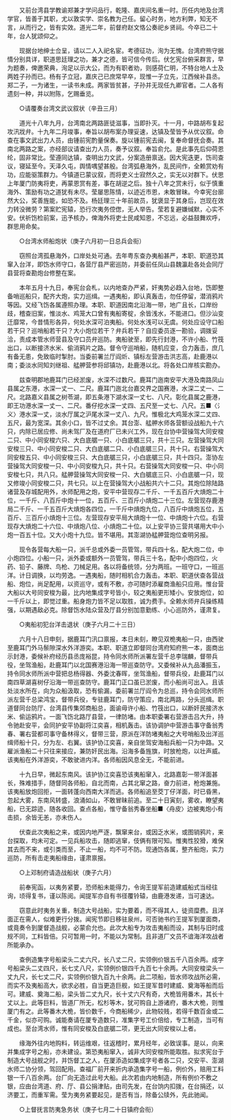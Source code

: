 <!-- { "loadSidebar": true } -->
　　又前台湾县学教谕郑兼才学问品行，乾隆、嘉庆间名重一时。历任内地及台湾学官，皆善于其职，尤以敦实学、崇名教为己任。留心时务，地方利弊，知无不言，从而行之，皆有实效。道光二年，前督府赵文恪公奏祀乡贤祠。今卒已二十年，台人犹颂仰之。

　　现据台地绅士佥呈，请以二人入祀名宦。考德征功，洵为无愧。台湾府熊守据情分别具详，职道思廷理之功，兼才之德，皆可信今传后。伏乞宪台俯采群言，早为题奏，俾邀荣典，洵足以示大公，而为有职者劝，则感荷仁明，不特台地人士及两姓子孙而已。杨有子立冠，嘉庆己已庶常早卒，现惟一子立先，江西候补县丞。郑二子，一为诸生，一读书未成。两家皆贫甚，子孙并无现任九卿官者。二人各有遗刻一种，并以附陈，乞赐垂览。

　　○请覆奏台湾文武议叙状（辛丑三月）

　　道光十八年九月，台湾南北两路匪徒滋事，当即扑灭。十一月，中路胡布复起攻汛戕弁。十九年二月竣事，奉旨以胡布案办理妥速，达镇及莹皆予从优议叙。命查在事文武出力人员，由锺前宪酌量保奏。旋以锺前宪去闽，复奉命督抚会奏。其南北两路之案，亦经部议请查出力人员，奏予议叙。奉旨俞允。是此事先后仰荷恩纶，固非常比。莹遵同达镇，查明出力文武，分案造册禀送。因大宪迭更，饬司查议，寝延至今。天泽久屯，舆情喁望甚殷。台湾弧悬海外，乱民间作，全赖赏劝有功，应能驱策群力。今镇道已蒙议叙，而将吏义士寂然久之，实无以对群下。伏思上年厦门防夷将吏，再蒙恩赏有差，事在胡逆之后。独十八年之赏未行，似于慎重海外、策励有功之道犹有未尽。莹屡思陈情，以迹近市恩，未敢冒昧。今幸宪台廓然大公，奖善旌能，如恐不及。杨廷理三十年前故员，犹褒显于其身后，岂现在效力转没微劳？第案贮宪辕，恐行次夷务倥偬，无人举告。莹若复避嫌缄默，心实不安。伏祈饬检前案，迅予核办，俾海外将吏士民咸知恩，不忘远，必益鼓舞欢呼，群思用命矣。

　　○台湾水师船炮状（庚子六月初一日总兵会衔）

　　窃照台湾孤悬海外，口岸处处可通。去年粤东查办夷船甚严，本职、职道恐其窜入台洋，即饬水师守口，各营厅县严密巡防，并委前任凤山县魏瀛赴各处会同厅县营将查勘炮台修整在案。

　　本年五月十九日，奉宪台会札，以内地查办严紧，奸夷势必趋入台地，饬即整备哨巡船只，配齐大炮，实力巡缉。一遇夷船，即认真轰击，勿任停留，潜消鸦片等因。又经飞饬各属遵照办理。本职、职道因南北沿海一带，地广且长，口岸纷歧，稽查旧案，惟淡水、鸡笼大口曾有夷船寄椗，余皆浅水，不能进口。但沙汕变迁靡常，今昔情形各异，何处水深可泊夷船。何处水浅可以无虞。何处应设守口船若干只？巡哨船若干只？大小炮位若干？弁兵若干？自应委员逐一勘验，调拨妥洽，责成本管水师营县及守口员弁巡防。夷船驶至，即先行封港，不许小船、竹筏出口，以断接济水米、偷消鸦片之路。督令守巡哨船，随机应变，合力轰击，庶几有备无患，免致临时掣肘。当委前署兰厅阎炘、镇标左营游击洪志高，赴鹿港以南；委淡水同知刘继祖、艋舺营参将邱镇功，赴鹿港以北。将各处口岸核实勘办。

　　兹查明郡地鹿耳门已经淤废，水深不过数尺。鹿耳门迤南安平大港及南路凤山县属之东港，水深一丈一、二尺。鹿耳门迤北台嘉交界之国赛港，水深二丈一、二尺。北路嘉义县属之树苓湖，即五条港下湖水深一丈七、八尺。彰化县属之鹿港，即王功港水深一丈一、二尺。番仔挖水深一丈四、五尺至一丈七、八尺。五■〈氵义〉港水深一丈，淡水厅属之沪尾水深一丈八、九尺。惟极北大鸡笼水深二丈四、五尺，最为宽深。其余小口，皆不过丈余。其台澎、艋舺水师各营额设战船九十六只，内除已居应修、尚未驾厂及在道府厂已未兴工外，现在台协中营操驾大同安梭二只、中小同安梭六只、大白底艍一只、小白底艍三只，共十三只。左营操驾大同安梭三只、中小同安梭二只、大白底艍二只、小白底艍三只，共十只。右营操驾大同安梭五只、中小同安梭三只、大白底艍三只，小白底艍三只，共十四只。澎协左营操驾大同安梭一只、中小同安梭九只，共十只。右营操驾大同安梭一只、中小同安梭七只，共八只。艋舺营操驾大同安梭一只、大白艍底三只、小白底艍一只，现又修竣小同安梭二只，共七只。以上在营操驾大小战船共六十二只。其炮位除陆路诸营及存城配用外，水师配用之炮，安平中营现存二千斤、一千五百斤大熕炮二十位，一千斤、八百斤中炮十一位，五百斤、三百斤小熕炮二十三位。左营现存鹿港局二千斤、一千五百斤大熕炮各四位，一千斤中熕炮九位，八百斤中熕炮五位，五百斤、三百斤小熕炮十三位。左营现存安平局大熕炮十一位、中熕炮十六位。右营现存大熕炮二十六位、中熕炮八位、小熕炮二十位。以上安平协三营共堪用大中小炮一百五十位。又大小炮十九位。皆不堪用。其澎湖协艋舺营炮位查明另报。

　　现令各营每大船一只，派千总或外委一员管驾，带兵四十名，配大炮二位，中小炮四位。小船一只，派外委或额外一员管驾，带兵三十名，配中小炮四位，火药、铅子、藤牌、鸟枪、刀械足用。各以将备统领，分为两班。一班守口，一班巡洋。计日调换，以均劳逸。一遇夷船，随时相机合力轰击。本职、职道伏查各营战船、炮位，尚足配用，以资巡守，或有不敷，亦可随时添雇商渔船只应用。惟台营大船以大号同安梭为最，比内地集成字号皆小，较之夷船更形矮小。安放炮位，如一千斤以上，即觉过重。船身炮力皆不足以取胜，诚为费手。全赖水师弁兵操练精强，以期遇敌必克。除督饬水陆众营及厅县分别加意勤练、小心巡防外，谨肃复。

　　○夷船初犯台洋击退状（庚子六月二十三日）

　　六月十八日申刻，据鹿耳门汛口禀报，本日未刻，瞭见双桅夷船一只，由西驶至鹿耳门外马鬃隙深水外洋游奕。本职、职道立即督同台湾府知府熊一本，面商出示封港，委候补府经历县丞庞裕昆，持令同水师所派署左营千总李瑞麟，督带兵役，坐驾渔船，赴鹿耳门以北国赛港沿海一带巡查防守。又委候补从九品潘振玉，持令同水师所派中营把总杨得器、外委沈春晖，坐驾渔船，督带兵役，赴鹿耳门以南四草湖喜树仔沿海一带巡查防守。鹿耳门正口虽已淤废，而小船尚可出入。且该处淡水所在，向为众船汲取，恐有偷漏，委前署兰厅阎令为总巡，持令会同水师所派左营千总梁鸿宝，督带兵役，专驻鹿耳门，防守策应，南北两路，分头巡缉。职道督同台防厅、台湾县传集郊商船总，面谕毋许小船、竹筏出口，以断奸民接济水米、偷运鸦片。一面飞饬北路厅县营，一律防堵。由本职委署右营游击吕大升，持令驰赴安平，会同护安平协副将江奕喜，相机轰击。该协调护中营游击事守备翁秀春、署右营都司事守备林得义，督带三营，原派在洋防堵夷船之大号哨船及出洋巡缉师船十只，分为左、右翼。该护协江奕喜，亲自坐驾安海船兵船一只为中路。又雇派渔船二十只往来接应，兼防奸民出海。沿海多备旌旗，时放枪炮，以壮声威。该夷船在外洋游奕，不敢驶进内洋。各师船因风息全无，不能前进。

　　十九日早，微起东南风。该护协江奕喜恐该夷船窜入，北路嘉彰一带洋面甚长，殊难措手，随督同各师船，自北而南，占其北窜之路，奋力前进，枪炮兼施。该夷船放炮回拒，一面转蓬向西南大洋而逃。各师船追至茭丁仔洋面，时已昏黑，忽起大雾，东南风转盛，浪涌如山，不敢冒昧前追。至二十日寅刻，雾收，瞭望夷船，已无踪迹，随各收回。查点各船，惟守备翁秀春坐船■〈舟皮〉边被夷炮小有击损，余皆无恙，亦未伤人。

　　伏查此次夷船之来，或因内地严逐，飘窜来台，或因乏水米，或图销鸦片，来台探取，均未可定。一见兵船攻击，随即逃窜，伎俩有限可知。惟夷性狡猾，难保其去而不来，或引类而至，不止一船，均不可不防。现通饬各属，整齐船炮，实力巡防，所有击走夷船缘由，谨肃禀报。

　　○上邓制府请造战船状（庚子六月）

　　前奉宪函，以夷务紧要，恐师船未能得力，令询王提军前造建威船式当经往询，顷得复书，谨以陈阅。闻提军亦自有书径覆铃辕，由鹿港发递，当可速达。

　　窃意此时夷务关重，制造大号战船，实为要着，而不得其人，徒资糜费。且洋面正在需人，似难更行分拨。闻宪节即日移驻泉州，可否驰书约王提军到厦面商，或竟奏令到厦督造战舰，必蒙俞允也。此次大船专为攻击夷船而设，其制与旧时成规不同，工料皆倍。只可暂用一时，不能以为常制。且非道厂文员不谙海洋攻战者所能承办。

　　查例造集字号船梁头二丈六尺，长八丈二尺，实领例价银五千八百余两。成字号船梁头二丈四尺，长七丈八尺，实领例价银四千九百七十余两。大同安梭梁头一丈九尺，长七丈二尺，实领例价银九百九十余两。此二项船，皆水师攻战所必需，而实不及夷船高大，欲求必胜，自当更造巨舰，如王提军昔时建威、奠海等船而后可。建威、奠海二船，梁头皆二丈九尺，长十丈六尺有奇，大桅皆用番木，其长十丈以上。此等巨料，皆道厂所无，松杉等木，犹可购自上游诸府，番木大桅，则惟厦门有之。此等番木大桅，皆价数千，今商船稀少，此物较贱，若得千数百金或二千金，似亦可购。诚能奏请在厦专造数只，准集字号工价倍给，专工制造，当可有成也。至台湾水师，惟有同安梭及白底艍二项，更无出大同安梭以上者。

　　缘海外往内地购料，转运维艰，往返稽时，累月经年，必致误事。是以，向来并集成字号之船，亦未建设。第恐夷船窜入，诚非大同安梭所能取胜。拟求宪台于制造大号战舰之时，并饬督工之人，在厦添造如集成字号者各二只，交安平、澎湖水师二协分领，驾回配用。查福厂前开来折内承造集字号一船，例价外，赔用工料银一千八百余两。台厂向无造过此号大船。此次若由内地制造，所有例价不敷之银，应由台湾道、府、厅、县公捐津贴，由司先发，在台饷内扣拨，在台捐还，以济要工，而重军需。莹为夷务紧要起见，是否有当，除备公牍外，先此驰闻。　

　　○上督抚言防夷急务状（庚子七月二十日镇府会衔）

